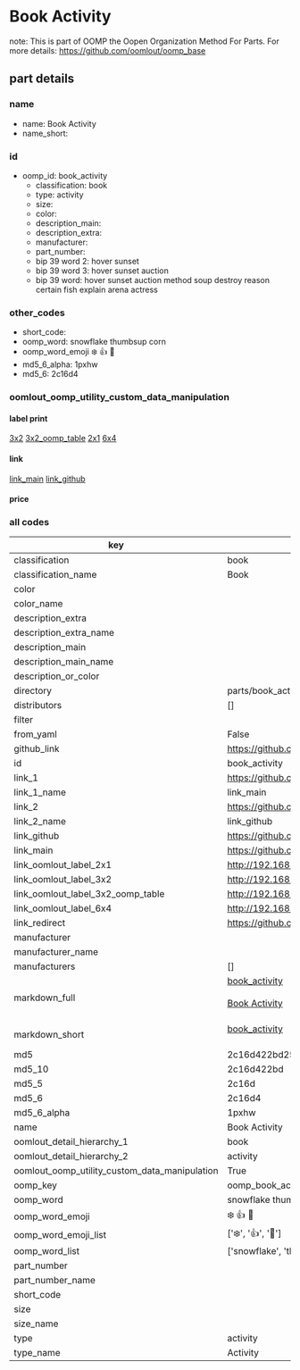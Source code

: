 # Book Activity  

note: This is part of OOMP the Oopen Organization Method For Parts. For more details: https://github.com/oomlout/oomp_base

##  part details
  







### name
* name: Book Activity
* name_short: 
### id
* oomp_id: book_activity
  * classification: book
  * type: activity
  * size: 
  * color: 
  * description_main: 
  * description_extra: 
  * manufacturer: 
  * part_number: 
  * bip 39 word 2: hover sunset
  * bip 39 word 3: hover sunset auction
  * bip 39 word: hover sunset auction method soup destroy reason certain fish explain arena actress

### other_codes
* short_code: 
* oomp_word: snowflake thumbsup corn
* oomp_word_emoji :snowflake: :thumbsup: :corn:
* md5_6_alpha: 1pxhw
* md5_6: 2c16d4






### oomlout_oomp_utility_custom_data_manipulation
#### label print
[3x2](http://192.168.1.245:1112/?label=oomp%201pxhw)
[3x2_oomp_table](http://192.168.1.108:1112/?label=oomp%201pxhw)
[2x1](http://192.168.1.242:1112/?label=oomp%201pxhw)
[6x4](http://192.168.1.55:1112/?label=oomp%201pxhw)    

#### link

[link_main](https://github.com/oomlout/oomlout_oomp_version_1_messy/tree/main/parts/book_activity) [link_github](https://github.com/oomlout/oomlout_oomp_version_1_messy/tree/main/parts/book_activity)                             

#### price







### all codes 
| key | value |  
| --- | --- |  
| classification | book |  
| classification_name | Book |  
| color |  |  
| color_name |  |  
| description_extra |  |  
| description_extra_name |  |  
| description_main |  |  
| description_main_name |  |  
| description_or_color |   |  
| directory | parts/book_activity |  
| distributors | [] |  
| filter |  |  
| from_yaml | False |  
| github_link | https://github.com/oomlout/oomlout_oomp_part_src/tree/main/parts/book_activity |  
| id | book_activity |  
| link_1 | https://github.com/oomlout/oomlout_oomp_version_1_messy/tree/main/parts/book_activity |  
| link_1_name | link_main |  
| link_2 | https://github.com/oomlout/oomlout_oomp_version_1_messy/tree/main/parts/book_activity |  
| link_2_name | link_github |  
| link_github | https://github.com/oomlout/oomlout_oomp_version_1_messy/tree/main/parts/book_activity |  
| link_main | https://github.com/oomlout/oomlout_oomp_version_1_messy/tree/main/parts/book_activity |  
| link_oomlout_label_2x1 | http://192.168.1.242:1112/?label=oomp%201pxhw |  
| link_oomlout_label_3x2 | http://192.168.1.245:1112/?label=oomp%201pxhw |  
| link_oomlout_label_3x2_oomp_table | http://192.168.1.108:1112/?label=oomp%201pxhw |  
| link_oomlout_label_6x4 | http://192.168.1.55:1112/?label=oomp%201pxhw |  
| link_redirect | https://github.com/oomlout/oomlout_oomp_version_1_messy/tree/main/parts/book_activity |  
| manufacturer |  |  
| manufacturer_name |  |  
| manufacturers | [] |  
| markdown_full | [book_activity](none)<br>[](none)<br>[Book Activity](none)<br><br> |  
| markdown_short | [book_activity](none)<br><br> |  
| md5 | 2c16d422bd25b660f0e7f8c21df66373 |  
| md5_10 | 2c16d422bd |  
| md5_5 | 2c16d |  
| md5_6 | 2c16d4 |  
| md5_6_alpha | 1pxhw |  
| name | Book Activity |  
| oomlout_detail_hierarchy_1 | book |  
| oomlout_detail_hierarchy_2 | activity |  
| oomlout_oomp_utility_custom_data_manipulation | True |  
| oomp_key | oomp_book_activity |  
| oomp_word | snowflake thumbsup corn |  
| oomp_word_emoji | :snowflake: :thumbsup: :corn: |  
| oomp_word_emoji_list | [':snowflake:', ':thumbsup:', ':corn:'] |  
| oomp_word_list | ['snowflake', 'thumbsup', 'corn'] |  
| part_number |  |  
| part_number_name |  |  
| short_code |  |  
| size |  |  
| size_name |  |  
| type | activity |  
| type_name | Activity |  
